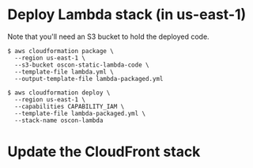 # Deploy Lambda stack (in us-east-1)

Note that you'll need an S3 bucket to hold the deployed code.

```
$ aws cloudformation package \
  --region us-east-1 \
  --s3-bucket oscon-static-lambda-code \
  --template-file lambda.yml \
  --output-template-file lambda-packaged.yml

$ aws cloudformation deploy \
  --region us-east-1 \
  --capabilities CAPABILITY_IAM \
  --template-file lambda-packaged.yml \
  --stack-name oscon-lambda
```



# Update the CloudFront stack
